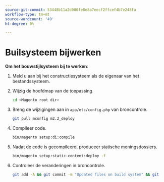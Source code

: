 ```yaml
---
source-git-commit: 53448b11a2d000fe8e8a7eecf2ffcef4b7e248fa
workflow-type: tm+mt
source-wordcount: '49'
ht-degree: 0%

---
```

# Builsysteem bijwerken

**Om het bouwstijlsysteem bij te werken**:

1. Meld u aan bij het constructiesysteem als de eigenaar van het bestandssysteem.
1. Wijzig de hoofdmap van de toepassing.

   ```bash
   cd <Magento root dir>
   ```

1. Breng de wijzigingen aan in `app/etc/config.php` van broncontrole.

   ```bash
   git pull mconfig m2.2_deploy
   ```

1. Compileer code.

   ```bash
   bin/magento setup:di:compile
   ```

1. Nadat de code is gecompileerd, produceer statische meningsdossiers.

   ```bash
   bin/magento setup:static-content:deploy -f
   ```

1. Controleer de veranderingen in broncontrole.

   ```bash
   git add -A && git commit -m "Updated files on build system" && git push mconfig m2.2_deploy
   ```

